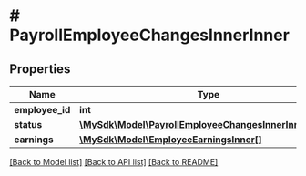 # # PayrollEmployeeChangesInnerInner

## Properties

Name | Type | Description | Notes
------------ | ------------- | ------------- | -------------
**employee_id** | **int** |  | [optional]
**status** | [**\MySdk\Model\PayrollEmployeeChangesInnerInnerStatus**](PayrollEmployeeChangesInnerInnerStatus.md) |  | [optional]
**earnings** | [**\MySdk\Model\EmployeeEarningsInner[]**](EmployeeEarningsInner.md) |  | [optional]

[[Back to Model list]](../../README.md#models) [[Back to API list]](../../README.md#endpoints) [[Back to README]](../../README.md)
